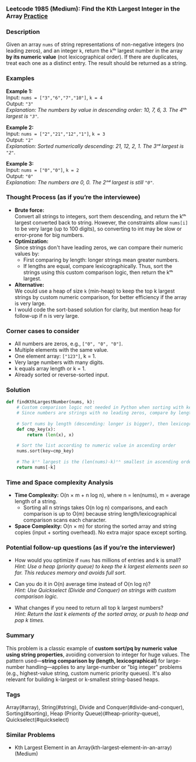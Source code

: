 ### Leetcode 1985 (Medium): Find the Kth Largest Integer in the Array [Practice](https://leetcode.com/problems/find-the-kth-largest-integer-in-the-array)

### Description  
Given an array `nums` of string representations of non-negative integers (no leading zeros), and an integer `k`, return the `k`ᵗʰ largest number in the array **by its numeric value** (not lexicographical order). If there are duplicates, treat each one as a distinct entry. The result should be returned as a string.

### Examples  

**Example 1:**  
Input: `nums = ["3","6","7","10"]`, `k = 4`  
Output: `"3"`  
*Explanation: The numbers by value in descending order: 10, 7, 6, 3. The 4ᵗʰ largest is `"3"`.*

**Example 2:**  
Input: `nums = ["2","21","12","1"]`, `k = 3`  
Output: `"2"`  
*Explanation: Sorted numerically descending: 21, 12, 2, 1. The 3ʳᵈ largest is `"2"`.*

**Example 3:**  
Input: `nums = ["0","0"]`, `k = 2`  
Output: `"0"`  
*Explanation: The numbers are 0, 0. The 2ⁿᵈ largest is still `"0"`.*

### Thought Process (as if you’re the interviewee)  
- **Brute force:**  
  Convert all strings to integers, sort them descending, and return the kᵗʰ largest converted back to string. However, the constraints allow `nums[i]` to be very large (up to 100 digits), so converting to int may be slow or error-prone for big numbers.
- **Optimization:**  
  Since strings don't have leading zeros, we can compare their numeric values by:
    - First comparing by length: longer strings mean greater numbers.
    - If lengths are equal, compare lexicographically.
  Thus, sort the strings using this custom comparison logic, then return the kᵗʰ largest.
- **Alternative:**  
  We could use a heap of size `k` (min-heap) to keep the top k largest strings by custom numeric comparison, for better efficiency if the array is very large.
- I would code the sort-based solution for clarity, but mention heap for follow-up if n is very large.

### Corner cases to consider  
- All numbers are zeros, e.g., `["0", "0", "0"]`.
- Multiple elements with the same value.
- One element array: `["123"]`, k = 1.
- Very large numbers with many digits.
- k equals array length or k = 1.
- Already sorted or reverse-sorted input.

### Solution

```python
def findKthLargestNumber(nums, k):
    # Custom comparison logic not needed in Python when sorting with key
    # Since numbers are strings with no leading zeros, compare by length and then lexicographically
    
    # Sort nums by length (descending: longer is bigger), then lexicographically (descending)
    def cmp_key(x):
        return (len(x), x)
    
    # Sort the list according to numeric value in ascending order
    nums.sort(key=cmp_key)
    
    # The kᵗʰ largest is the (len(nums)-k)ᵗʰ smallest in ascending order
    return nums[-k]
```

### Time and Space complexity Analysis  

- **Time Complexity:** O(n × m + n log n), where n = len(nums), m = average length of a string.
    - Sorting all n strings takes O(n log n) comparisons, and each comparison is up to O(m) because string length/lexicographical comparison scans each character.
- **Space Complexity:** O(n × m) for storing the sorted array and string copies (input + sorting overhead). No extra major space except sorting.

### Potential follow-up questions (as if you’re the interviewer)  

- How would you optimize if `nums` has millions of entries and k is small?  
  *Hint: Use a heap (priority queue) to keep the k largest elements seen so far. This reduces memory and avoids full sort.*

- Can you do it in O(n) average time instead of O(n log n)?  
  *Hint: Use Quickselect (Divide and Conquer) on strings with custom comparison logic.*

- What changes if you need to return all top k largest numbers?  
  *Hint: Return the last k elements of the sorted array, or push to heap and pop k times.*

### Summary
This problem is a classic example of **custom sort/pq by numeric value using string properties**, avoiding conversion to integer for huge values. The pattern used—**string comparison by (length, lexicographical)** for large-number handling—applies to any large-number or "big integer" problems (e.g., highest-value string, custom numeric priority queues). It's also relevant for building k-largest or k-smallest string-based heaps.

### Tags
Array(#array), String(#string), Divide and Conquer(#divide-and-conquer), Sorting(#sorting), Heap (Priority Queue)(#heap-priority-queue), Quickselect(#quickselect)

### Similar Problems
- Kth Largest Element in an Array(kth-largest-element-in-an-array) (Medium)